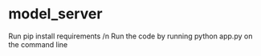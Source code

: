 # model_server
Run pip install requirements /n
Run the code by running python app.py on the command line
